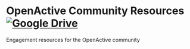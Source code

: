 # OpenActive Community Resources [![Google Drive](https://img.shields.io/badge/Google%20Drive-4285F4?logo=google-drive&logoColor=white)](https://drive.google.com/drive/folders/1If2Dx8tor6XY4_-U7Qezcro2N87VgqQM?usp=sharing)
Engagement resources for the OpenActive community
